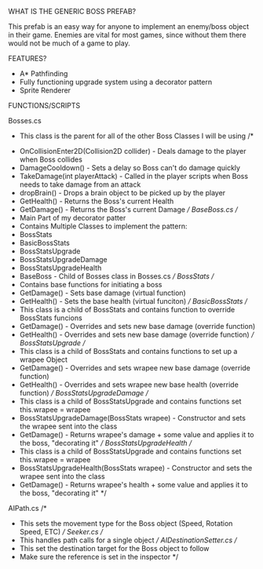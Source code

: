 WHAT IS THE GENERIC BOSS PREFAB?

This prefab is an easy way for anyone to implement an enemy/boss object in their
game. Enemies are vital for most games, since without them there would not be 
much of a game to play.

FEATURES?

- A* Pathfinding
- Fully functioning upgrade system using a decorator pattern
- Sprite Renderer

FUNCTIONS/SCRIPTS

Bosses.cs
- This class is the parent for all of the other Boss Classes I will be using
/*
* OnCollisionEnter2D(Collision2D collider) - Deals damage to the player when Boss collides
* DamageCooldown() - Sets a delay so Boss can't do damage quickly
* TakeDamage(int playerAttack) - Called in the player scripts when Boss needs to take damage from an attack
* dropBrain() -  Drops a brain object to be picked up by the player
* GetHealth() - Returns the Boss's current Health
* GetDamage() - Returns the Boss's current Damage
*/
BaseBoss.cs
/*
* Main Part of my decorator patter
* Contains Multiple Classes to implement the pattern:
*   BossStats
*   BasicBossStats
*   BossStatsUpgrade
*   BossStatsUpgradeDamage
*   BossStatsUpgradeHealth
*   BaseBoss - Child of Bosses class in Bosses.cs
*/
BossStats
/*
* Contains base functions for initiating a boss
* GetDamage() - Sets base damage (virtual function)
* GetHealth() - Sets the base health (virtual funciton)
*/
BasicBossStats
/*
* This class is a child of BossStats and contains function to override BossStats funcions
* GetDamage() - Overrides and sets new base damage (override function)
* GetHealth() - Overrides and sets new base damage (override function)
*/
BossStatsUpgrade
/*
* This class is a child of BossStats and contains functions to set up a wrapee Object
* GetDamage() - Overrides and sets wrapee new base damage (override function)
* GetHealth() - Overrides and sets wrapee new base health (override function)
*/
BossStatsUpgradeDamage
/*
* This class is a child of BossStatsUpgrade and contains functions set this.wrapee = wrapee
* BossStatsUpgradeDamage(BossStats wrapee) - Constructor and sets the wrapee sent into the class
* GetDamage() - Returns wrapee's damage + some value and applies it to the boss, "decorating it" 
*/
BossStatsUpgradeHealth
/*
* This class is a child of BossStatsUpgrade and contains functions set this.wrapee = wrapee
* BossStatsUpgradeHealth(BossStats wrapee) - Constructor and sets the wrapee sent into the class
* GetDamage() - Returns wrapee's health + some value and applies it to the boss, "decorating it" 
*/

AIPath.cs
/*
* This sets the movement type for the Boss object (Speed, Rotation Speed, ETC)
*/
Seeker.cs
/*
* This handles path calls for a single object
*/
AIDestinationSetter.cs
/*
* This set the destination target for the Boss object to follow
* Make sure the reference is set in the inspector
*/

